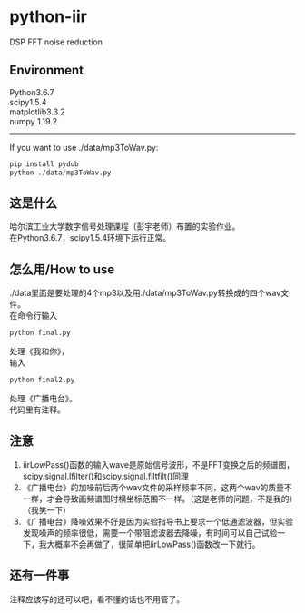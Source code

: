 # python-iir
DSP FFT noise reduction

## Environment
Python3.6.7  
scipy1.5.4  
matplotlib3.3.2  
numpy 1.19.2  

---
If you want to use ./data/mp3ToWav.py:  
```python
pip install pydub  
python ./data/mp3ToWav.py  
```

## 这是什么
哈尔滨工业大学数字信号处理课程（彭宇老师）布置的实验作业。  
在Python3.6.7，scipy1.5.4环境下运行正常。  


## 怎么用/How to use
./data里面是要处理的4个mp3以及用./data/mp3ToWav.py转换成的四个wav文件。  
在命令行输入
```python
python final.py
```
处理《我和你》，  
输入
```python
python final2.py
```
处理《广播电台》。  
代码里有注释。  


## 注意
1. iirLowPass()函数的输入wave是原始信号波形，不是FFT变换之后的频谱图，scipy.signal.lfilter()和scipy.signal.filtfilt()同理  
2. 《广播电台》的加噪前后两个wav文件的采样频率不同，这两个wav的质量不一样，才会导致画频谱图时横坐标范围不一样。（这是老师的问题，不是我的）（我笑一下）  
3. 《广播电台》降噪效果不好是因为实验指导书上要求一个低通滤波器，但实验发现噪声的频率很低，需要一个带阻滤波器去降噪，有时间可以自己试验一下，我大概率不会再做了，很简单把iirLowPass()函数改一下就行。  


## 还有一件事
注释应该写的还可以吧，看不懂的话也不用管了。  
